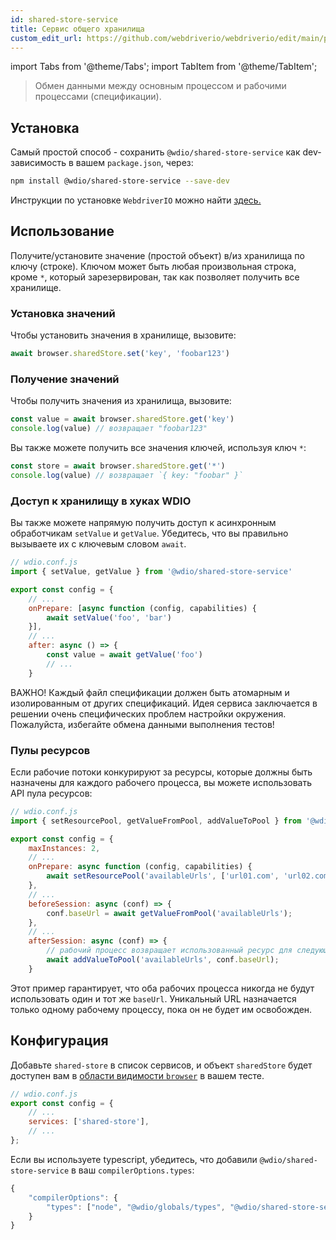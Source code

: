 ```yaml
---
id: shared-store-service
title: Сервис общего хранилища
custom_edit_url: https://github.com/webdriverio/webdriverio/edit/main/packages/wdio-shared-store-service/README.md
---
```


import Tabs from '@theme/Tabs';
import TabItem from '@theme/TabItem';

> Обмен данными между основным процессом и рабочими процессами (спецификации).

## Установка

Самый простой способ - сохранить `@wdio/shared-store-service` как dev-зависимость в вашем `package.json`, через:

```sh
npm install @wdio/shared-store-service --save-dev
```

Инструкции по установке `WebdriverIO` можно найти [здесь.](https://webdriver.io/docs/gettingstarted)

## Использование

Получите/установите значение (простой объект) в/из хранилища по ключу (строке). Ключом может быть любая произвольная строка, кроме `*`, который зарезервирован, так как позволяет получить все хранилище.

### Установка значений

Чтобы установить значения в хранилище, вызовите:

```js
await browser.sharedStore.set('key', 'foobar123')
```

### Получение значений

Чтобы получить значения из хранилища, вызовите:

```js
const value = await browser.sharedStore.get('key')
console.log(value) // возвращает "foobar123"
```

Вы также можете получить все значения ключей, используя ключ `*`:

```js
const store = await browser.sharedStore.get('*')
console.log(value) // возвращает `{ key: "foobar" }`
```

### Доступ к хранилищу в хуках WDIO

Вы также можете напрямую получить доступ к асинхронным обработчикам `setValue` и `getValue`.
Убедитесь, что вы правильно вызываете их с ключевым словом `await`.

```js
// wdio.conf.js
import { setValue, getValue } from '@wdio/shared-store-service'

export const config = {
    // ...
    onPrepare: [async function (config, capabilities) {
        await setValue('foo', 'bar')
    }],
    // ...
    after: async () => {
        const value = await getValue('foo')
        // ...
    }
```

ВАЖНО! Каждый файл спецификации должен быть атомарным и изолированным от других спецификаций.
Идея сервиса заключается в решении очень специфических проблем настройки окружения.
Пожалуйста, избегайте обмена данными выполнения тестов!

### Пулы ресурсов

Если рабочие потоки конкурируют за ресурсы, которые должны быть назначены для каждого рабочего процесса, вы можете использовать API пула ресурсов:

```js
// wdio.conf.js
import { setResourcePool, getValueFromPool, addValueToPool } from '@wdio/shared-store-service'

export const config = {
    maxInstances: 2,
    // ...
    onPrepare: async function (config, capabilities) {
        await setResourcePool('availableUrls', ['url01.com', 'url02.com'])
    },
    // ...
    beforeSession: async (conf) => {
        conf.baseUrl = await getValueFromPool('availableUrls');
    },
    // ...
    afterSession: async (conf) => {
        // рабочий процесс возвращает использованный ресурс для следующих рабочих процессов
        await addValueToPool('availableUrls', conf.baseUrl);
    }
```

Этот пример гарантирует, что оба рабочих процесса никогда не будут использовать один и тот же `baseUrl`. Уникальный URL назначается только одному рабочему процессу, пока он не будет им освобожден.

## Конфигурация

Добавьте `shared-store` в список сервисов, и объект `sharedStore` будет доступен вам в [области видимости `browser`](https://webdriver.io/docs/api/browser) в вашем тесте.

```js
// wdio.conf.js
export const config = {
    // ...
    services: ['shared-store'],
    // ...
};
```

Если вы используете typescript, убедитесь, что добавили `@wdio/shared-store-service` в ваш `compilerOptions.types`:

```js
{
    "compilerOptions": {
        "types": ["node", "@wdio/globals/types", "@wdio/shared-store-service"],
    }
}
```